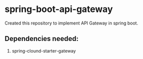 # spring-boot-api-gateway

Created this repository to implement API Gateway in spring boot.

## Dependencies needed:
1. spring-clound-starter-gateway
